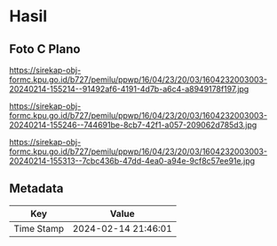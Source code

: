 # Hasil

## Foto C Plano

https://sirekap-obj-formc.kpu.go.id/b727/pemilu/ppwp/16/04/23/20/03/1604232003003-20240214-155214--91492af6-4191-4d7b-a6c4-a8949178f197.jpg

https://sirekap-obj-formc.kpu.go.id/b727/pemilu/ppwp/16/04/23/20/03/1604232003003-20240214-155246--744691be-8cb7-42f1-a057-209062d785d3.jpg

https://sirekap-obj-formc.kpu.go.id/b727/pemilu/ppwp/16/04/23/20/03/1604232003003-20240214-155313--7cbc436b-47dd-4ea0-a94e-9cf8c57ee91e.jpg


## Metadata

| Key        | Value               |
| ---------- | ------------------- |
| Time Stamp | 2024-02-14 21:46:01 |



